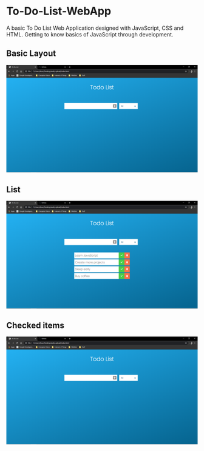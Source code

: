 # To-Do-List-WebApp
A basic To Do List Web Application designed with JavaScript, CSS and HTML. Getting to know basics of JavaScript through development.

## Basic Layout
<img src='images/layout.png'>

## List 
<img src='images/list.png'>

## Checked items
<img src='images/layout.png'>
